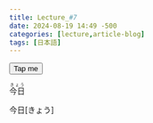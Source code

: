 ```yaml
---
title: Lecture_#7
date: 2024-08-19 14:49 -500
categories: [lecture,article-blog]
tags: [日本語]
---
```

<button class="tooltip-trigger">Tap me</button>
<div class="tooltip">Tooltip content</div>

<style>
  .tooltip {
    display: none;
    position: absolute;
    background-color: #333;
    color: #fff;
    padding: 5px;
    border-radius: 5px;
  }

  .tooltip-trigger:focus + .tooltip,
  .tooltip-trigger:active + .tooltip {
    display: block;
  }
</style>


<ruby>今日<rt>きょう</rt></ruby>


今日[きょう]

<script>
    
    document.addEventListener("DOMContentLoaded", function () {
    // Find all text nodes in the document
    const walker = document.createTreeWalker(document.body, NodeFilter.SHOW_TEXT, null, false);
    let node;

    while (node = walker.nextNode()) {
        // Regex to match A[B] pattern
        let regex = /(.+)\[(.+)\]/g;
        if (node.nodeValue.match(regex)) {
            // Replace the matching text with the desired format
            let newText = node.nodeValue.replace(regex, '<ruby>$1<rt>$2</rt></ruby>');

            // Create a temporary container for the new HTML
            let span = document.createElement('span');
            span.innerHTML = newText;

            // Replace the original text node with the new HTML
            node.parentNode.replaceChild(span, node);
        }
    }
});
</script>